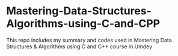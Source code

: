 # Mastering-Data-Structures-Algorithms-using-C-and-CPP
This repo includes my summary and codes used in Mastering Data Structures &amp; Algorithms using C and C++ course in Umdey
